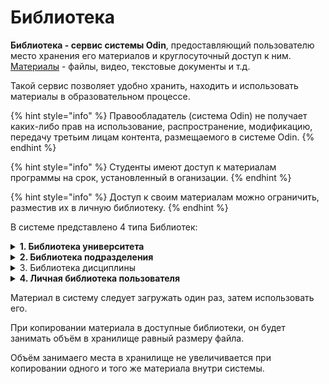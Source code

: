 # Библиотека

**Библиотека - сервис системы Odin**, предоставляющий пользователю место хранения его материалов и круглосуточный доступ к ним. [Материалы](materialy/) - файлы, видео, текстовые документы и т.д.

Такой сервис позволяет удобно хранить, находить и  использовать материалы в образовательном процессе.

{% hint style="info" %}
Правообладатель (система Odin) не получает каких-либо прав на использование, распространение, модификацию, передачу третьим лицам контента, размещаемого в системе Odin.
{% endhint %}

{% hint style="info" %}
Студенты имеют доступ к материалам программы на срок, установленный в оганизации.
{% endhint %}

{% hint style="info" %}
Доступ к своим материалам можно ограничить, разместив их в личную библиотеку.
{% endhint %}

В системе представлено 4 типа Библиотек:

<details>

<summary><strong>1. Библиотека университета</strong></summary>

Библиотека вуза одна. Доступна каждому, но только в рамках своего университета.&#x20;

В эту библиотеку можно добавить общедоступные материалы.&#x20;

<img src="../../.gitbook/assets/Screenshot_460.png" alt="" data-size="original">

</details>

<details>

<summary><strong>2. Библиотека подразделения</strong></summary>

Для каждом [подразделения](../../struktura/podrazdelenie.md) в Odin предусмотрена своя библиотека. [Материалы](materialy/) видят все, кто входит в это подразделение.

<img src="../../.gitbook/assets/Screenshot_461 (1).png" alt="" data-size="original">

</details>

<details>

<summary>3. Библиотека дисциплины</summary>

Библиотека  доступна только участникам  конкретной Дисциплины. Вы можете заранее добавить в библиотеку дисциплины [материалы](materialy/) и затем использовать их при создании Активностей.&#x20;

Дополнительно в библиотеку дисциплины могут быть добавлены любые полезные   для студентов материалы, которые не  изучаются в рамках [Активностей](../../struktura/aktivnosti/). Например, электронные книги по программе.

Все материалы  используемые  при создании [Активности](../../struktura/aktivnosti/), в библиотеке дисциплины автоматически  попадают в  каталог "Материалы из образовательных активностей". Для группировки других материалов можно создать новые папки.

![](../../.gitbook/assets/Screenshot_791.png)

</details>

<details>

<summary><strong>4. Личная библиотека пользователя</strong></summary>

Личная Библиотека доступна только самому пользователю. В ней можно выбрать любую доступную пользователю библиотеку из списка.&#x20;

<img src="../../.gitbook/assets/Screenshot_458.png" alt="" data-size="original">

Материалы из личной библиотеки доступны только вам, их не видят другие пользователи системы.

Материалы из личной библиотеки можно использовать при создании [активности](../../struktura/aktivnosti/). Тогда они попадут в библиотеку дисциплины и станут доступны всем, у кого есть доступ к дисциплине.

</details>

Материал в систему следует загружать один раз, затем использовать его.&#x20;

При копировании материала в  доступные библиотеки, он будет занимать объём в хранилище равный размеру файла.

Объём занимаего места  в хранилище не увеличивается при копировании одного и того же материала внутри системы.
